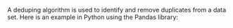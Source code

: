 A deduping algorithm is used to identify and remove duplicates from a data set.
Here is an example in Python using the Pandas library: